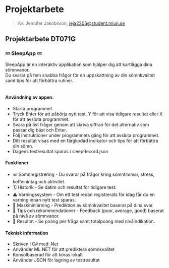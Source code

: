 # Projektarbete
> Av: Jennifer Jakobsson, jeja2306@student.miun.se

## Projektarbete DT071G

### 💤 SleepApp 💤
SleepApp är en interaktiv applikation som hjälper dig att kartlägga dina sömnvanor. <br>Du svarar på fem snabba frågor för en uppskattning av din sömnkvalitet samt tips för att förbättra rutiner.
<br>
<br>

#### Användning av appen:
- Starta programmet
- Tryck Enter för att påbörja nytt test, Y för att visa tidigare resultat eller X för att avsluta programmet.
- Svara på 5st frågor genom att skriva siffran för det alternativ som passar dig bäst och Enter.
- Följ instruktioner under programmets gång för att avsluta programmet.
- Ditt resultat visas med en färgkodad indikator och tips för att förbättra din sömn.
- Dagens testresultat sparas i sleepRecord.json

#### Funktioner
- 📊 Sömnregistrering - Du svarar på frågor kring sömntimmar, stress, koffeinintag och aktivitet.
- 🗓️ Historik - Se datim och resultat för tidigare test.
- ⚠️ Varningssystem - Om ett test redan registrerats för idag får du en varning innan nytt test sparas.
- 🤖 Maskininlärning - Prediktion av sömnkvalitet baserat på dina svar.
- 🌙 Tips och rekommendationer - Feedback (poor, average, good) baserat på nivå av sömnvanor.
- 📝 Resultat - Se poäng per fråga samt totalpoäng med nivåindikation.

#### Teknisk information
- Skriven i C# med .Net
- Använder ML.NET för att prediktera sömnkvalitet
- Konsolbaserad för att köras lokalt
- Använder JSON för lagring av testresultat